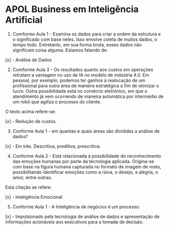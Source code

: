 # APOL Business em Inteligência Artificial

1) Comforme Aula 1 - Examina os dados para criar a ordem da estrutura e o significado com base neles. Isso envolve coleta de muitos dados, o tempo todo. Entretanto, em sua forma bruta, esses dados não significam coisa alguma. Estamos falando de:

[x] - Análise de Dados

2) Comforme Aula 3 - Os resultados quanto aos custos em operações retratam a vantagem no uso de IA no modelo de indústria 4.0. Em pessoal, por exemplo, podemos ter ganhos à realocação de um profissional para outra área de maneira estratégica a fim de otimizar o lucro. Outra possibilidade está no comércio eletrônico, em que o atendimento já vem ocorrendo de maneira automática por intermédio de um robô que agiliza o processo do cliente.

O texto acima refere-se:

[x] - Redução de custos.

3) Conforme Aula 1 - em quantas e quais áreas são divididas a análise de dados?

[x] - Em três. Descritiva, preditiva, prescritiva.

4) Conforme Aula 2 - Está relacionada à possibilidade do reconhecimento das emoções humanas por parte da tecnologia aplicada. Origina-se com base na figura humana capturada no formato de imagem de rosto, possibilitando identificar emoções como a raiva, o desejo, a alegria, o amor, entre outras.

Esta citação se refere:

[x] - Inteligência Emocional

5) Conforme Aula 1 - A Inteligência de negócios é um processo:

[x] - Impulsionado pela tecnologia de análise de dados e apresentação de informações acionáveis aos executivos para a tomada de decisão.

